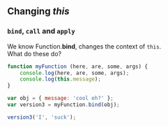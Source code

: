 ## Changing *this*

### `bind`, `call` and `apply`

We know Function.**bind**, changes the context of `this`.  
What do these do?  

```javascript
function myFunction (here, are, some, args) {
	console.log(here, are, some, args);
	console.log(this.message);
}

var obj = { message: 'cool eh?' };
var version3 = myFunction.bind(obj);

version3('I', 'suck');
```